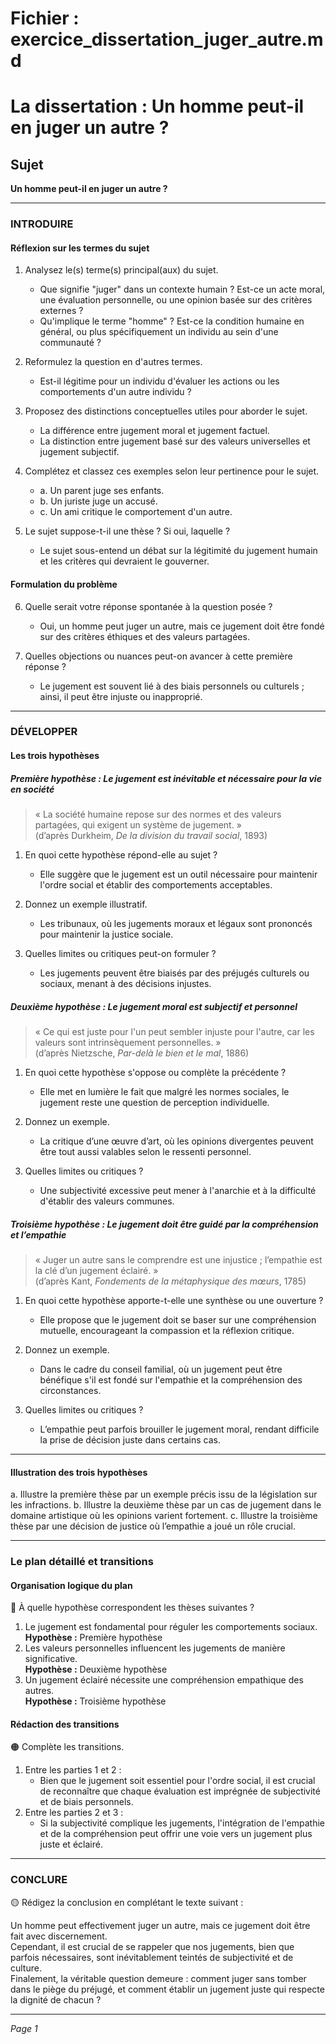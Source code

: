 # Fichier : exercice_dissertation_juger_autre.md

# La dissertation : Un homme peut-il en juger un autre ?

## Sujet
**Un homme peut-il en juger un autre ?**

---

### INTRODUIRE

#### Réflexion sur les termes du sujet

1. Analysez le(s) terme(s) principal(aux) du sujet. 
   - Que signifie "juger" dans un contexte humain ? Est-ce un acte moral, une évaluation personnelle, ou une opinion basée sur des critères externes ?
   - Qu'implique le terme "homme" ? Est-ce la condition humaine en général, ou plus spécifiquement un individu au sein d'une communauté ?

2. Reformulez la question en d'autres termes. 
   - Est-il légitime pour un individu d'évaluer les actions ou les comportements d'un autre individu ?

3. Proposez des distinctions conceptuelles utiles pour aborder le sujet.
   - La différence entre jugement moral et jugement factuel.
   - La distinction entre jugement basé sur des valeurs universelles et jugement subjectif.

4. Complétez et classez ces exemples selon leur pertinence pour le sujet.
   - a. Un parent juge ses enfants.
   - b. Un juriste juge un accusé.
   - c. Un ami critique le comportement d'un autre.

5. Le sujet suppose-t-il une thèse ? Si oui, laquelle ?
   - Le sujet sous-entend un débat sur la légitimité du jugement humain et les critères qui devraient le gouverner.

#### Formulation du problème

6. Quelle serait votre réponse spontanée à la question posée ? 
   - Oui, un homme peut juger un autre, mais ce jugement doit être fondé sur des critères éthiques et des valeurs partagées.

7. Quelles objections ou nuances peut-on avancer à cette première réponse ?
   - Le jugement est souvent lié à des biais personnels ou culturels ; ainsi, il peut être injuste ou inapproprié.

---

### DÉVELOPPER

#### Les trois hypothèses

##### Première hypothèse : Le jugement est inévitable et nécessaire pour la vie en société

> « La société humaine repose sur des normes et des valeurs partagées, qui exigent un système de jugement. »  
> (d’après Durkheim, *De la division du travail social*, 1893)

1. En quoi cette hypothèse répond-elle au sujet ?
   - Elle suggère que le jugement est un outil nécessaire pour maintenir l'ordre social et établir des comportements acceptables.

2. Donnez un exemple illustratif.
   - Les tribunaux, où les jugements moraux et légaux sont prononcés pour maintenir la justice sociale.

3. Quelles limites ou critiques peut-on formuler ?
   - Les jugements peuvent être biaisés par des préjugés culturels ou sociaux, menant à des décisions injustes.

##### Deuxième hypothèse : Le jugement moral est subjectif et personnel

> « Ce qui est juste pour l'un peut sembler injuste pour l'autre, car les valeurs sont intrinsèquement personnelles. »  
> (d’après Nietzsche, *Par-delà le bien et le mal*, 1886)

1. En quoi cette hypothèse s'oppose ou complète la précédente ?
   - Elle met en lumière le fait que malgré les normes sociales, le jugement reste une question de perception individuelle.

2. Donnez un exemple.
   - La critique d’une œuvre d’art, où les opinions divergentes peuvent être tout aussi valables selon le ressenti personnel.

3. Quelles limites ou critiques ?
   - Une subjectivité excessive peut mener à l'anarchie et à la difficulté d'établir des valeurs communes.

##### Troisième hypothèse : Le jugement doit être guidé par la compréhension et l’empathie

> « Juger un autre sans le comprendre est une injustice ; l’empathie est la clé d’un jugement éclairé. »  
> (d’après Kant, *Fondements de la métaphysique des mœurs*, 1785)

1. En quoi cette hypothèse apporte-t-elle une synthèse ou une ouverture ?
   - Elle propose que le jugement doit se baser sur une compréhension mutuelle, encourageant la compassion et la réflexion critique.

2. Donnez un exemple.
   - Dans le cadre du conseil familial, où un jugement peut être bénéfique s'il est fondé sur l'empathie et la compréhension des circonstances.

3. Quelles limites ou critiques ?
   - L’empathie peut parfois brouiller le jugement moral, rendant difficile la prise de décision juste dans certains cas.

---

#### Illustration des trois hypothèses

a. Illustre la première thèse par un exemple précis issu de la législation sur les infractions.
b. Illustre la deuxième thèse par un cas de jugement dans le domaine artistique où les opinions varient fortement.
c. Illustre la troisième thèse par une décision de justice où l’empathie a joué un rôle crucial.

---

### Le plan détaillé et transitions

#### Organisation logique du plan

🔴 À quelle hypothèse correspondent les thèses suivantes ?

1. Le jugement est fondamental pour réguler les comportements sociaux.  
   **Hypothèse :** Première hypothèse
2. Les valeurs personnelles influencent les jugements de manière significative.  
   **Hypothèse :** Deuxième hypothèse
3. Un jugement éclairé nécessite une compréhension empathique des autres.  
   **Hypothèse :** Troisième hypothèse

#### Rédaction des transitions

🟠 Complète les transitions.

1. Entre les parties 1 et 2 :  
   - Bien que le jugement soit essentiel pour l'ordre social, il est crucial de reconnaître que chaque évaluation est imprégnée de subjectivité et de biais personnels.
2. Entre les parties 2 et 3 :  
   - Si la subjectivité complique les jugements, l'intégration de l'empathie et de la compréhension peut offrir une voie vers un jugement plus juste et éclairé.

---

### CONCLURE

🟡 Rédigez la conclusion en complétant le texte suivant :

Un homme peut effectivement juger un autre, mais ce jugement doit être fait avec discernement.  
Cependant, il est crucial de se rappeler que nos jugements, bien que parfois nécessaires, sont inévitablement teintés de subjectivité et de culture.  
Finalement, la véritable question demeure : comment juger sans tomber dans le piège du préjugé, et comment établir un jugement juste qui respecte la dignité de chacun ?

--- 

*Page 1*